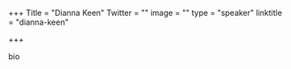 +++
Title = "Dianna Keen"
Twitter = ""
image = ""
type = "speaker"
linktitle = "dianna-keen"

+++

bio
